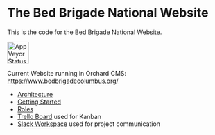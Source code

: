 # The Bed Brigade National Website

This is the code for the Bed Brigade National Website.

<a href="https://ci.appveyor.com/project/GregFinzer/bedbrigadenational">
  <img src="https://ci.appveyor.com/api/projects/status/9m16d94gudguouv2?svg=true" alt="AppVeyor Status" height="50">
</a>

Current Website running in Orchard CMS:  https://www.bedbrigadecolumbus.org/

* [Architecture](Documentation/Architecture.md)
* [Getting Started](Documentation/Getting%20Started.md)
* [Roles](Documentation/Roles.md)
* <a href="https://trello.com/b/SfXILMoU/bed-brigade" target="_blank">Trello Board</a> used for Kanban
* <a href="https://bedbrigade.slack.com" target="_blank">Slack Workspace</a> used for project communication


